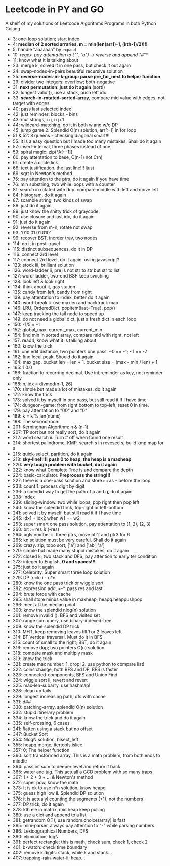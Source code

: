 # Leetcode in PY and GO
A shelf of my solutions of Leetcode Algorithms Programs in both Python Golang

* 3: one-loop solution; start index
* 4: **median of 2 sorted arraries, m = min(len(arr1)-1, (kth-1)/2)!!!**
* 5: handle "aaaaaaa" by `expand` 
* 10: **regex. pay attentation to ("", "a*") -> reverse and append "#"**
* 11: know what it is talking about
* 23: merge k, solved it in one pass, but check it out again
* 24: swap-nodes-in-pairs beautiful recursive solution
* 25: **reverse-nodes-in-k-group: parse pre_for_next to helper function**
* 29: divider two integers: overflow; both-negative
* 31: **next permutation: just do it again** (sort!)
* 32: longest valid (), use a stack, push left idx
* 33: **search-in-rotated-sorted-array**, compare mid value with edges, not target with edges
* 40: pass last selected index
* 42: just reminder: blocks - bins
* 43: mul strings, i+j, i+j+1
* 44: wildcard-matching, do it in both w and w/o DP
* 45: jump game 2. Splendid O(n) solution, arr[:-1] in for loop
* 51 & 52: 8 queens - checking diagonal smart!!!
* 55: it is a easy question but I made too many mistakes. Shall do it again
* 57: insert-interval, three phases instead of one
* 59: spiral magic: zip(*A[::-1])
* 60: pay attentation to base, C(n-1) not C(n)
* 61: create a circle link
* 68: text justification. the last line!!! ljust
* 69: sqrt in Newton's method
* 75: pay attention to the ptrs, do it again if you have time
* 76: min substring, two while loops with a counter
* 81: search in rotated with dup. compare middle with left and move left
* 84: histogram, do it again
* 87: scamble string, two kinds of swap
* 88: just do it again
* 89: just know the shitty trick of graycode
* 90: use closure and last idx, do it again
* 91: just do it again
* 92: reverse from m-n, rotate not swap
* 93: '010.01.01.010'
* 99: recover BST. inorder trav, two nodes
* 114: do it in post-travel
* 115: distinct subsequences, do it in DP
* 116: connect 2rd level
* 117: connect 2rd level, do it again. using javascript?
* 123: stock iii, brilliant solution
* 126: word-ladder ii, pre is not str to str but str to list
* 127: word-ladder, two-end BSF keep swiching
* 128: look left & look right
* 134: think about it, gas station
* 135: candy from left, candy from right
* 139: pay attentation to index, better do it again
* 140: word-break ii. use maxlen and backtrack map
* 146: LRU, OrderedDict. popitem(last=True), pop()
* 147: keep tracking the tail node to speed up
* 149: do not need a global dict, just a fresh dict in each loop
* 150: -1/5 = -1
* 152: global_max, current_max, current_min
* 154: find min in sorted array, compare mid with right, not left
* 157: read4, know what it is talking about
* 160: know the trick
* 161: one edit distance, two pointers one pass. ~0 == -1; ~1 == -2
* 162: find local peak. Should do it again
* 164: max gap. bucket len = len + 1. bucket size = (max - min / len) + 1
* 165: 1.0.0
* 166: fraction to recurring decimal. Use int,reminder as key, not reminder only
* 168: n, idx = divmod(n-1, 26)
* 170: simple but made a lot of mistakes. do it again
* 172: know the trick
* 173: solved it by myself in one pass, but still read it if I have time
* 174: dungeon-game: from right bottom to top-left, reset 0 in time.
* 179: pay attentation to "00" and "0"
* 189: k = k % len(nums)
* 198: The second room
* 201: Kerninghan Algorithm: n & (n-1)
* 207: TP sort but not really sort, do it again
* 212: word search ii. Turn # off when found one result
* 214: shortest palindrome. KMP. search s in revesed s, build kmp map for s
* 215: quick-select, partition, do it again
* 218: **sky-line!!!!! push 0 to heap, the heap is a maxheap**
* 220: **very tough problem with bucket, do it again**
* 222: know what Complete Tree is and compare the depth
* 224: basic-calculator. **Preprocess the string!!!**
* 227: there is a one-pass solution and store `op` as `+` before the loop
* 233: count 1. process digit by digit
* 236: a spendid way to get the path of p and q, do it again
* 238: Index
* 239: sliding-window. two while loops, pop right then pop left
* 240: know the splendid trick, top-right or left-bottom
* 241: solved it by myself, but still read it if I have time
* 245: idx1 = idx2 when w1 == w2
* 253: super smart one pass solution, pay attentation to (1, 2), (2, 3)
* 260: bit := res & (-res)
* 264: ugly number ii. three ptrs, move ptr2 and ptr3 for 6
* 265: kn solution must be very careful. Shall do it again
* 269: crazy. zip, topo sort, ['a'] and ['ab', 'a']
* 270: simple but made many stupid mistakes, do it again
* 272: closed k; two stack and DFS, pay attention to early ter condition
* 273: integer to English, **0 and spaces!!!**
* 275: just do it again
* 277: Celebrity. Super smart three loop solution
* 279: DP trick: i - n*n
* 280: know the one pass trick or wiggle sort
* 282: expression add, +-*. pass res and last
* 294: brute force with cache
* 295: shall store minus value in maxheap; heapq.heappushpop
* 296: meet at the median point
* 300: know the splendid nlog(n) solution
* 301: remove invalid (). BFS and visited set
* 307: range sum query, use binary-indexed-tree
* 309: know the splendid DP trick
* 310: MHT, keep removing leaves till 1 or 2 leaves left
* 314: BT Vertical traversal. Must do it in BFS
* 315: count of small to the right; BST, do it again
* 316: remove dup; two pointers O(n) solution
* 318: compare mask and multiply mask
* 319: know the trick
* 321: create max number: 1. drop! 2. use python to compare list!
* 322: coins change, both BFS and DP, BFS is faster
* 323: connected-components, BFS and Union Find
* 324: wiggle sort ii, revert and revert
* 325: max-len-subarry, use hashmap!
* 328: clean up tails
* 329: longest increasing path; dfs with cache
* 331: d##
* 330: patching-array. splendid O(n) solution
* 332: stupid itinerary problem
* 334: know the trick and do it again
* 335: self-crossing, 6 cases
* 241: flatten using a stack but no offset
* 347: Bucket Sort
* 354: NlogN solution, bisect_left
* 355: heapq.merge; itertools.islice
* 357: 0; The helper function
* 360: sort transformed array. This is a math problem, from both ends to middle
* 364: pass int sum to deeper level and return it back
* 365: water and jug. This actuall a GCD problem with so many traps
* 367: 1 + 2 + 3 + ... & Newton's method
* 372: super pow, know the math
* 373: It is ok to use n*n solution, know heapq
* 375: guess high low ii. Splendid DP solution
* 376: it is actualyl counting the segments (+1), not the numbers
* 377: DP trick, do it again
* 378: kth ele in matrix, min heap keep pulling
* 380: use a dict and append to a list
* 381: getrandom O(1), use random.choice(array) is fast
* 385: mini-parser, always pay attention to "-" while parsing numbers
* 386: Lexicographical Numbers, DFS
* 390: elimination; logN
* 391: perfect rectangle: this is math, check sum, check 1, check 2
* 401: b-watch: check time boundary
* 402: remove k digits: stack, while k and stack...
* 407: trapping-rain-water-ii, heap...
